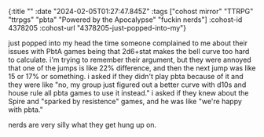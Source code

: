 {:title ""
 :date "2024-02-05T01:27:47.845Z"
 :tags ["cohost mirror" "TTRPG" "ttrpgs" "pbta" "Powered by the Apocalypse" "fuckin nerds"]
 :cohost-id 4378205
 :cohost-url "4378205-just-popped-into-my"}

just popped into my head the time someone complained to me about their issues with PbtA games being that 2d6+stat makes the bell curve too hard to calculate. i'm trying to remember their argument, but they were annoyed that one of the jumps is like 22% difference, and then the next jump was like 15 or 17% or something. i asked if they didn't play pbta because of it and they were like "no, my group just figured out a better curve with d10s and house rule all pbta games to use it instead." i asked if they knew about the Spire and "sparked by resistence" games, and he was like "we're happy with pbta."

nerds are very silly what they get hung up on.